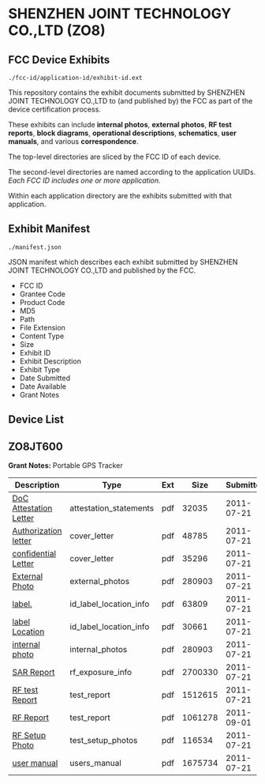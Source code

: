 # SHENZHEN JOINT TECHNOLOGY CO.,LTD (ZO8)
## FCC Device Exhibits

```
./fcc-id/application-id/exhibit-id.ext
```

This repository contains the exhibit documents submitted by SHENZHEN JOINT TECHNOLOGY CO.,LTD to (and published by) the FCC as part of the device certification process.

These exhibits can include **internal photos**, **external photos**, **RF test reports**, **block diagrams**, **operational descriptions**, **schematics**, **user manuals**, and various **correspondence**.

The top-level directories are sliced by the FCC ID of each device.

The second-level directories are named according to the application UUIDs. *Each FCC ID includes one or more application.*

Within each application directory are the exhibits submitted with that application. 

## Exhibit Manifest

```
./manifest.json
```

JSON manifest which describes each exhibit submitted by SHENZHEN JOINT TECHNOLOGY CO.,LTD and published by the FCC.

- FCC ID
- Grantee Code
- Product Code
- MD5
- Path
- File Extension
- Content Type
- Size
- Exhibit ID
- Exhibit Description
- Exhibit Type
- Date Submitted
- Date Available
- Grant Notes

## Device List
## ZO8JT600
**Grant Notes:** Portable GPS Tracker

| Description | Type | Ext | Size | Submitted | Available |
| ----------- | ---- | --- | ---- | --------- | --------- |
| [DoC Attestation Letter](ZO8JT600/efb6bd8ca18eabff6e03313c08fc077f/1506047.pdf) | attestation_statements | pdf | 32035 | 2011-07-21 | 2011-07-21 |
| [Authorization letter](ZO8JT600/efb6bd8ca18eabff6e03313c08fc077f/1506045.pdf) | cover_letter | pdf | 48785 | 2011-07-21 | 2011-07-21 |
| [confidential Letter](ZO8JT600/efb6bd8ca18eabff6e03313c08fc077f/1506046.pdf) | cover_letter | pdf | 35296 | 2011-07-21 | 2011-07-21 |
| [External Photo](ZO8JT600/efb6bd8ca18eabff6e03313c08fc077f/1506061.pdf) | external_photos | pdf | 280903 | 2011-07-21 | 2011-07-21 |
| [label.](ZO8JT600/efb6bd8ca18eabff6e03313c08fc077f/1506062.pdf) | id_label_location_info | pdf | 63809 | 2011-07-21 | 2011-07-21 |
| [label Location](ZO8JT600/efb6bd8ca18eabff6e03313c08fc077f/1506063.pdf) | id_label_location_info | pdf | 30661 | 2011-07-21 | 2011-07-21 |
| [internal photo](ZO8JT600/efb6bd8ca18eabff6e03313c08fc077f/1506061.pdf) | internal_photos | pdf | 280903 | 2011-07-21 | 2011-07-21 |
| [SAR Report](ZO8JT600/efb6bd8ca18eabff6e03313c08fc077f/1506065.pdf) | rf_exposure_info | pdf | 2700330 | 2011-07-21 | 2011-07-21 |
| [RF test Report](ZO8JT600/efb6bd8ca18eabff6e03313c08fc077f/1506066.pdf) | test_report | pdf | 1512615 | 2011-07-21 | 2011-07-21 |
| [RF Report](ZO8JT600/efb6bd8ca18eabff6e03313c08fc077f/1534817.pdf) | test_report | pdf | 1061278 | 2011-09-01 | 2011-07-21 |
| [RF Setup Photo](ZO8JT600/efb6bd8ca18eabff6e03313c08fc077f/1506067.pdf) | test_setup_photos | pdf | 116534 | 2011-07-21 | 2011-07-21 |
| [user manual](ZO8JT600/efb6bd8ca18eabff6e03313c08fc077f/1506068.pdf) | users_manual | pdf | 1675734 | 2011-07-21 | 2011-07-21 |
